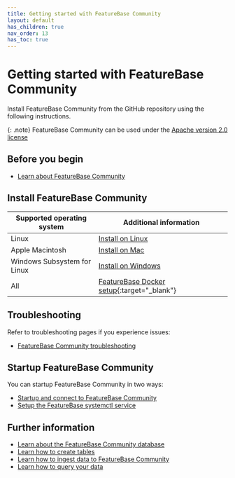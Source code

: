 ```yaml
---
title: Getting started with FeatureBase Community
layout: default
has_children: true
nav_order: 13
has_toc: true
---
```


# Getting started with FeatureBase Community

Install FeatureBase Community from the GitHub repository using the following instructions.

{: .note}
FeatureBase Community can be used under the [Apache version 2.0 license](https://www.apache.org/licenses/LICENSE-2.0.html)

## Before you begin

* [Learn about FeatureBase Community](index)

## Install FeatureBase Community

| Supported operating system | Additional information |
|---|---|
| Linux | [Install on Linux](/docs/community/com-install-linux) |
| Apple Macintosh | [Install on Mac](/docs/community/com-install-mac) |
| Windows Subsystem for Linux | [Install on Windows](/docs/community/com-install-windows) |
| All | [FeatureBase Docker setup](https://www.featurebase.com/blog/featurebase-with-a-simple-docker-deployment){:target="_blank"} |

## Troubleshooting

Refer to troubleshooting pages if you experience issues:

* [FeatureBase Community troubleshooting](/docs/community/com-troubleshooting/com-troubleshooting-home)

## Startup FeatureBase Community

You can startup FeatureBase Community in two ways:

* [Startup and connect to FeatureBase Community](/docs/community/com-startup-connect)
* [Setup the FeatureBase systemctl service](/docs/community/com-config/com-config-home/#how-do-i-setup-and-manage-a-featurebase-systemd-service)

## Further information

* [Learn about the FeatureBase Community database](/docs/community/com-db/com-db-manage)
* [Learn how to create tables](/docs/community/com-tables/com-table-manage)
* [Learn how to ingest data to FeatureBase Community](/docs/community/com-ingest-manage)
* [Learn how to query your data](/docs/community/com-query/com-query-home)
